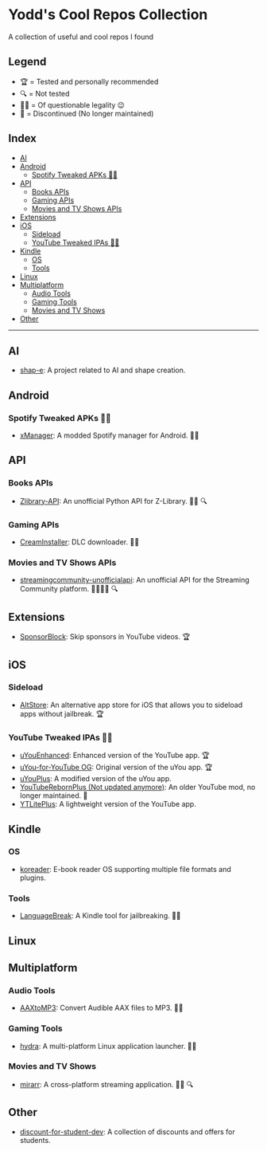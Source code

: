 # Yodd's Cool Repos Collection
A collection of useful and cool repos I found

## Legend
- 🏆 = Tested and personally recommended
- 🔍 = Not tested
- 🏴‍☠️ = Of questionable legality 😉
- 🛑 = Discontinued (No longer maintained)

## Index
- [AI](#ai)
- [Android](#android)
  - [Spotify Tweaked APKs 🏴‍☠️](#spotify-tweaked-apks-)
- [API](#api)
  - [Books APIs](#books-apis)
  - [Gaming APIs](#gaming-apis)
  - [Movies and TV Shows APIs](#movies-and-tv-shows-apis)
- [Extensions](#extensions)
- [iOS](#ios)
  - [Sideload](#sideload)
  - [YouTube Tweaked IPAs 🏴‍☠️](#youtube-tweaked-ipas-)
- [Kindle](#kindle)
  - [OS](#os)
  - [Tools](#tools)
- [Linux](#linux)
- [Multiplatform](#multiplatform)
  - [Audio Tools](#audio-tools)
  - [Gaming Tools](#gaming-tools)
  - [Movies and TV Shows](#movies-and-tv-shows)
- [Other](#other)

---

## AI
- [shap-e](https://github.com/openai/shap-e): A project related to AI and shape creation.

## Android
### Spotify Tweaked APKs 🏴‍☠️
- [xManager](https://github.com/Team-xManager/xManager): A modded Spotify manager for Android. 🏴‍☠️ 

## API
### Books APIs
- [Zlibrary-API](https://github.com/bipinkrish/Zlibrary-API): An unofficial Python API for Z-Library. 🏴‍☠️ 🔍
### Gaming APIs
- [CreamInstaller](https://github.com/pointfeev/CreamInstaller): DLC downloader. 🏴‍☠️
### Movies and TV Shows APIs
- [streamingcommunity-unofficialapi](https://github.com/Blu-Tiger/streamingcommunity-unofficialapi): An unofficial API for the Streaming Community platform. 🏴‍☠️🇮🇹 🔍

## Extensions
- [SponsorBlock](https://github.com/ajayyy/SponsorBlock): Skip sponsors in YouTube videos. 🏆

## iOS
### Sideload
- [AltStore](https://github.com/altstoreio/AltStore): An alternative app store for iOS that allows you to sideload apps without jailbreak. 🏆
### YouTube Tweaked IPAs 🏴‍☠️
- [uYouEnhanced](https://github.com/arichornloverALT/uYouEnhanced): Enhanced version of the YouTube app. 🏆
- [uYou-for-YouTube OG](https://github.com/MiRO92/uYou-for-YouTube-OG): Original version of the uYou app. 🏆
- [uYouPlus](https://github.com/qnblackcat/uYouPlus): A modified version of the uYou app.
- [YouTubeRebornPlus (Not updated anymore)](https://github.com/arichornlover/YouTubeRebornPlus): An older YouTube mod, no longer maintained. 🛑
- [YTLitePlus](https://github.com/YTLitePlus/YTLitePlus): A lightweight version of the YouTube app.

## Kindle
### OS
- [koreader](https://github.com/koreader/koreader): E-book reader OS supporting multiple file formats and plugins.
### Tools 
- [LanguageBreak](https://github.com/notmarek/LanguageBreak): A Kindle tool for jailbreaking. 🏴‍☠️

## Linux

## Multiplatform
### Audio Tools
- [AAXtoMP3](https://github.com/KrumpetPirate/AAXtoMP3): Convert Audible AAX files to MP3. 🏴‍☠️
### Gaming Tools
- [hydra](https://github.com/hydralauncher/hydra): A multi-platform Linux application launcher. 🏴‍☠️
### Movies and TV Shows 
- [mirarr](https://github.com/mirarr-app/mirarr): A cross-platform streaming application. 🏴‍☠️ 🔍 

## Other
- [discount-for-student-dev](https://github.com/AchoArnold/discount-for-student-dev): A collection of discounts and offers for students.
